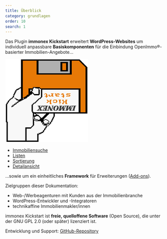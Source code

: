 ```yaml
---
title: Überblick
category: grundlagen
order: 10
search: 1
---
```


Das Plugin **immonex Kickstart** erweitert **WordPress-Websites** um individuell anpassbare **Basiskomponenten** für die Einbindung OpenImmo®-basierter Immobilien-Angebote...

<img src="assets/kickstart.png" alt="immonex Kickstart" class="uk-align-right">

- [Immobiliensuche](komponenten/index.html)
- [Listen](komponenten/liste.html)
- [Sortierung](komponenten/sortierung.html)
- [Detailansicht](komponenten/detailansicht.html)

...sowie um ein einheitliches **Framework** für Erweiterungen ([Add-ons](add-ons.html)).

Zielgruppen dieser Dokumentation:

- Web-/Werbeagenturen mit Kunden aus der Immobilienbranche
- WordPress-Entwickler und -Integratoren
- technikaffine Immobilienmakler/innen

immonex Kickstart ist **freie, quelloffene Software** (Open Source), die unter der GNU GPL 2.0 (oder später) lizenziert ist.

Entwicklung und Support: [GitHub-Repository](https://github.com/immonex/kickstart)
